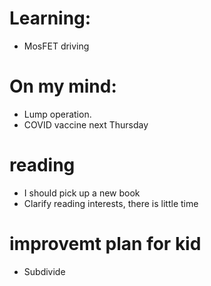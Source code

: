 # Learning:

* MosFET driving

# On my mind:

* Lump operation.
* COVID vaccine next Thursday

# reading

- I should pick up a new book
- Clarify reading interests, there is little time


# improvemt plan for kid

- Subdivide



